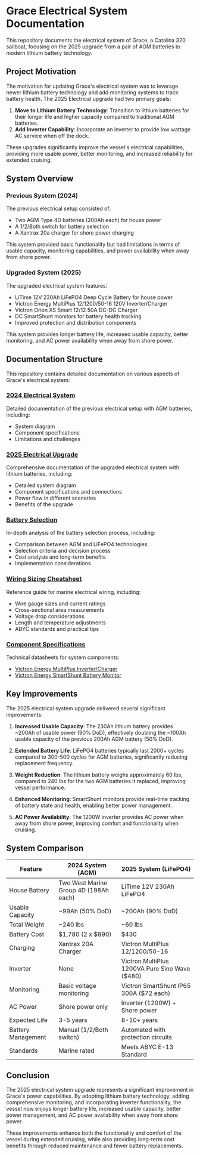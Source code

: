 # Grace Electrical System Documentation

This repository documents the electrical system of Grace, a Catalina 320 sailboat, focusing on the 2025 upgrade from a pair of AGM batteries to modern lithium battery technology.

## Project Motivation

The motivation for updating Grace's electrical system was to leverage newer lithium battery technology and add monitoring systems to track battery health. The 2025 Electrical upgrade had two primary goals:

1. **Move to Lithium Battery Technology**: Transition to lithium batteries for their longer life and higher capacity compared to traditional AGM batteries.
2. **Add Inverter Capability**: Incorporate an inverter to provide low wattage AC service when off the dock.

These upgrades significantly improve the vessel's electrical capabilities, providing more usable power, better monitoring, and increased reliability for extended cruising.

## System Overview

### Previous System (2024)

The previous electrical setup consisted of:
- Two AGM Type 4D batteries (200Ah each) for house power
- A 1/2/Both switch for battery selection
- A Xantrax 20a charger for shore power charging

This system provided basic functionality but had limitations in terms of usable capacity, monitoring capabilities, and power availability when away from shore power.

### Upgraded System (2025)

The upgraded electrical system features:
- LiTime 12V 230Ah LiFePO4 Deep Cycle Battery for house power
- Victron Energy MultiPlus 12/1200/50-16 120V Inverter/Charger
- Victron Orion XS Smart 12/12 50A DC-DC Charger
- DC SmartShunt monitors for battery health tracking
- Improved protection and distribution components

This system provides longer battery life, increased usable capacity, better monitoring, and AC power availability when away from shore power.

## Documentation Structure

This repository contains detailed documentation on various aspects of Grace's electrical system:

### [2024 Electrical System](./2024-electrical-system.md)
Detailed documentation of the previous electrical setup with AGM batteries, including:
- System diagram
- Component specifications
- Limitations and challenges

### [2025 Electrical Upgrade](./2025-electrical-upgrade.md)
Comprehensive documentation of the upgraded electrical system with lithium batteries, including:
- Detailed system diagram
- Component specifications and connections
- Power flow in different scenarios
- Benefits of the upgrade

### [Battery Selection](./battery-selection.md)
In-depth analysis of the battery selection process, including:
- Comparison between AGM and LiFePO4 technologies
- Selection criteria and decision process
- Cost analysis and long-term benefits
- Implementation considerations

### [Wiring Sizing Cheatsheet](./wiring-sizing-cheatsheet.md)
Reference guide for marine electrical wiring, including:
- Wire gauge sizes and current ratings
- Cross-sectional area measurements
- Voltage drop considerations
- Length and temperature adjustments
- ABYC standards and practical tips

### [Component Specifications](./specs/)
Technical datasheets for system components:
- [Victron Energy MultiPlus Inverter/Charger](./specs/MultiPlus-500-1200VA-120V-EN.pdf)
- [Victron Energy SmartShunt Battery Monitor](./specs/SmartShunt-IP65-EN.pdf)

## Key Improvements

The 2025 electrical system upgrade delivered several significant improvements:

1. **Increased Usable Capacity**: The 230Ah lithium battery provides ~200Ah of usable power (90% DoD), effectively doubling the ~100Ah usable capacity of the previous 200Ah AGM battery (50% DoD).

2. **Extended Battery Life**: LiFePO4 batteries typically last 2000+ cycles compared to 300-500 cycles for AGM batteries, significantly reducing replacement frequency.

3. **Weight Reduction**: The lithium battery weighs approximately 60 lbs, compared to 240 lbs for the two AGM batteries it replaced, improving vessel performance.

4. **Enhanced Monitoring**: SmartShunt monitors provide real-time tracking of battery state and health, enabling better power management.

5. **AC Power Availability**: The 1200W inverter provides AC power when away from shore power, improving comfort and functionality when cruising.

## System Comparison

| Feature | 2024 System (AGM) | 2025 System (LiFePO4) |
|---------|------------------|------------------------|
| House Battery | Two West Marine Group 4D (198Ah each) | LiTime 12V 230Ah LiFePO4 |
| Usable Capacity | ~99Ah (50% DoD) | ~200Ah (90% DoD) |
| Total Weight | ~240 lbs | ~60 lbs |
| Battery Cost | $1,780 (2 x $890) | $430 |
| Charging | Xantrax 20A Charger | Victron MultiPlus 12/1200/50-16 |
| Inverter | None | Victron MultiPlus 1200VA Pure Sine Wave ($480) |
| Monitoring | Basic voltage monitoring | Victron SmartShunt IP65 300A ($72 each) |
| AC Power | Shore power only | Inverter (1200W) + Shore power |
| Expected Life | 3-5 years | 8-10+ years |
| Battery Management | Manual (1/2/Both switch) | Automated with protection circuits |
| Standards | Marine rated | Meets ABYC E-13 Standard |

## Conclusion

The 2025 electrical system upgrade represents a significant improvement in Grace's power capabilities. By adopting lithium battery technology, adding comprehensive monitoring, and incorporating inverter functionality, the vessel now enjoys longer battery life, increased usable capacity, better power management, and AC power availability when away from shore power.

These improvements enhance both the functionality and comfort of the vessel during extended cruising, while also providing long-term cost benefits through reduced maintenance and fewer battery replacements.
